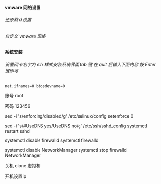 ####  vmware 网络设置

###### 还原默认设置

###### 自定义 vmware 网络







#### 系统安装

###### 设置网卡名字为 eth 样式安装系统界面 tab 键 在 quit 后输入下面内容 按 Enter 键即可

```net.ifnames=0 biosdevname=0```

账号 root

密码 123456

sed -i 's/enforcing/disabled/g'  /etc/selinux/config
setenforce 0

sed -i 's/#UseDNS yes/UseDNS no/g'   /etc/ssh/sshd_config
systemctl   restart sshd

systemctl  disable firewalld
systemctl   firewalld

systemctl  disable NetworkManager
systemctl  stop  firewalld  NetworkManager



关机  clone  虚拟机  

开机设置ip 



















